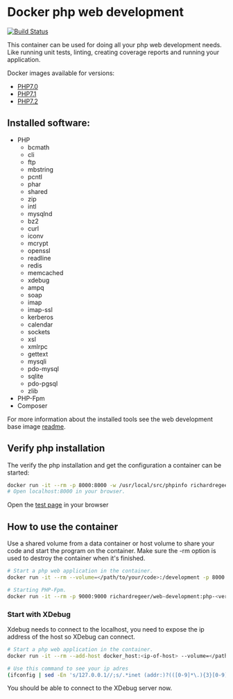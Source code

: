 # Docker php web development
[![Build Status](https://travis-ci.org/richardregeer/docker-php-development.svg?branch=master)](https://travis-ci.org/richardregeer/docker-php-development)

This container can be used for doing all your php web development needs. Like running unit tests, linting, creating coverage reports and running your application.

Docker images available for versions:
- [PHP7.0](./php-7.0)
- [PHP7.1](./php-7.1)
- [PHP7.2](./php-7.2)

## Installed software:
 - PHP
    - bcmath
    - cli
    - ftp
    - mbstring
    - pcntl
    - phar
    - shared
    - zip
    - intl
    - mysqlnd
    - bz2
    - curl
    - iconv
    - mcrypt
    - openssl
    - readline
    - redis
    - memcached
    - xdebug
    - ampq
    - soap
    - imap
    - imap-ssl
    - kerberos
    - calendar
    - sockets
    - xsl
    - xmlrpc
    - gettext
    - mysqli
    - pdo-mysql
    - sqlite
    - pdo-pgsql
    - zlib
 - PHP-Fpm    
 - Composer

For more information about the installed tools see the web development base image [readme](https://github.com/richardregeer/docker-web-development).

## Verify php installation
The verify the php installation and get the configuration a container can be started:
```bash
docker run -it --rm -p 8000:8000 -w /usr/local/src/phpinfo richardregeer/web-development:php-<version> php -S 0.0.0.0:8000
# Open localhost:8000 in your browser.
```
Open the [test page](http://localhost:8000) in your browser

## How to use the container
Use a shared volume from a data container or host volume to share your code and start the program on the container.
Make sure the -rm option is used to destroy the container when it's finished.

```bash
# Start a php web application in the container.
docker run -it --rm --volume=</path/to/your/code>:/development -p 8000:8000 richardregeer/web-development:php-<version> php -S 0.0.0.0:8000

# Starting PHP-Fpm.
docker run -it --rm -p 9000:9000 richardregeer/web-development:php-<version> php-fpm -F
```

### Start with XDebug
Xdebug needs to connect to the localhost, you need to expose the ip address of the host so XDebug can connect.
```bash
# Start a php web application in the container.
docker run -it --rm --add-host docker_host:<ip-of-host> --volume=</path/to/your/code>:/development -p 8000:8000 richardregeer/web-development:php-<version> php -S 0.0.0.0:8000

# Use this command to see your ip adres
(ifconfig | sed -En 's/127.0.0.1//;s/.*inet (addr:)?(([0-9]*\.){3}[0-9]*).*/\2/p' | sed -n 1p)
```
You should be able to connect to the XDebug server now.

